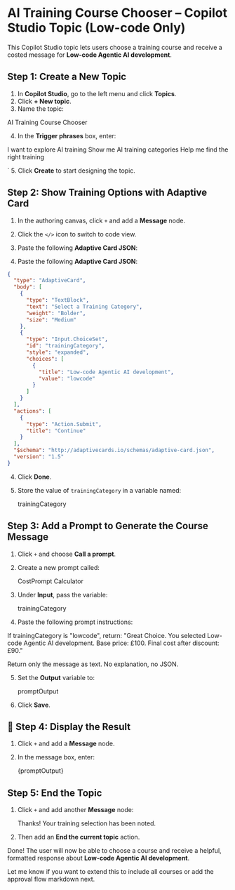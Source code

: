 
#  AI Training Course Chooser – Copilot Studio Topic (Low-code Only)

This Copilot Studio topic lets users choose a training course and receive a costed message for **Low-code Agentic AI development**.



##  Step 1: Create a New Topic

1. In **Copilot Studio**, go to the left menu and click **Topics**.
2. Click **+ New topic**.
3. Name the topic:
 

AI Training Course Chooser

 
4. In the **Trigger phrases** box, enter:
 

I want to explore AI training
Show me AI training categories
Help me find the right training

 `
5. Click **Create** to start designing the topic.



##  Step 2: Show Training Options with Adaptive Card

1. In the authoring canvas, click `+` and add a **Message** node.
2. Click the `</>` icon to switch to code view.
3. Paste the following **Adaptive Card JSON**:


3. Paste the following **Adaptive Card JSON**:

```json
{
  "type": "AdaptiveCard",
  "body": [
    {
      "type": "TextBlock",
      "text": "Select a Training Category",
      "weight": "Bolder",
      "size": "Medium"
    },
    {
      "type": "Input.ChoiceSet",
      "id": "trainingCategory",
      "style": "expanded",
      "choices": [
        {
          "title": "Low-code Agentic AI development",
          "value": "lowcode"
        }
      ]
    }
  ],
  "actions": [
    {
      "type": "Action.Submit",
      "title": "Continue"
    }
  ],
  "$schema": "http://adaptivecards.io/schemas/adaptive-card.json",
  "version": "1.5"
}
```


4. Click **Done**.
5. Store the value of `trainingCategory` in a variable named:

    
   trainingCategory
    



##  Step 3: Add a Prompt to Generate the Course Message

1. Click `+` and choose **Call a prompt**.

2. Create a new prompt called:

    
   CostPrompt Calculator
    

3. Under **Input**, pass the variable:

    
   trainingCategory
    

4. Paste the following prompt instructions:

 
If trainingCategory is "lowcode", return:
"Great Choice. You selected Low-code Agentic AI development. Base price: £100. Final cost after discount: £90."

Return only the message as text. No explanation, no JSON.
 

5. Set the **Output** variable to:

    
   promptOutput
    
6. Click **Save**.



## 💬 Step 4: Display the Result

1. Click `+` and add a **Message** node.
2. In the message box, enter:

    
   {promptOutput}
    



##  Step 5: End the Topic

1. Click `+` and add another **Message** node:

    
   Thanks! Your training selection has been noted.
    
2. Then add an **End the current topic** action.



Done! The user will now be able to choose a course and receive a helpful, formatted response about **Low-code Agentic AI development**.

 

Let me know if you want to extend this to include all courses or add the approval flow markdown next.
 

